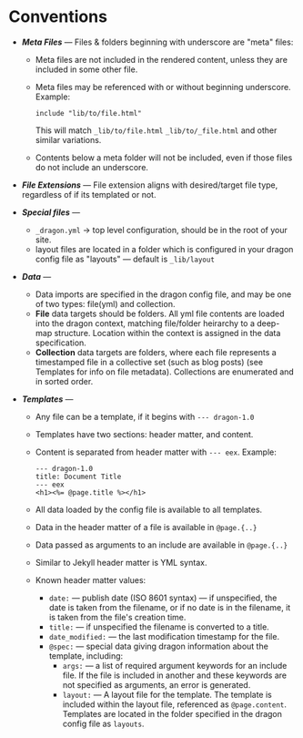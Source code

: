 # Conventions

- ___Meta Files___ — Files & folders beginning with underscore are "meta" files:
  - Meta files are not included in the rendered content, unless they are included
    in some other file.
  - Meta files may be referenced with or without beginning underscore. Example:

    `include "lib/to/file.html"`

    This will match `_lib/to/file.html` `_lib/to/_file.html` and other similar
    variations.

  - Contents below a meta folder will not be included, even if those
    files do not include an underscore.
- ___File Extensions___ — File extension aligns with desired/target file type,
  regardless of if its templated or not.

- ___Special files___ — 
  - `_dragon.yml` -> top level configuration, should be in the root of your site.
  - layout files are located in a folder which is configured in your dragon
    config file as "layouts" — default is `_lib/layout`

- ___Data___ —
  - Data imports are specified in the dragon config file, and may be one of two types: file(yml) and collection.
  - __File__ data targets should be folders. All yml file contents are loaded into the dragon context,
    matching file/folder heirarchy to a deep-map structure. Location within the context
    is assigned in the data specification.
  - __Collection__ data targets are folders, where each file represents a timestamped
    file in a collective set (such as blog posts) (see Templates for info on
    file metadata). Collections are enumerated and in sorted order.

- ___Templates___ —
  - Any file can be a template, if it begins with `--- dragon-1.0`
  - Templates have two sections: header matter, and content.
  - Content is separated from header matter with `--- eex`. Example:

     ```
     --- dragon-1.0
     title: Document Title
     --- eex
     <h1><%= @page.title %></h1>
     ```

  - All data loaded by the config file is available to all templates.
  - Data in the header matter of a file is available in `@page.{..}`
  - Data passed as arguments to an include are available in `@page.{..}`
  - Similar to Jekyll header matter is YML syntax.
  - Known header matter values:

    - `date:` — publish date (ISO 8601 syntax) — if unspecified, the date is
      taken from the filename, or if no date is in the filename, it is taken
      from the file's creation time.
    - `title:` — if unspecified the filename is converted to a title.
    - `date_modified:` — the last modification timestamp for the file.
    - `@spec:` — special data giving dragon information about the template, including:
      - `args:` — a list of required argument keywords for an include file. If
        the file is included in another and these keywords are not specified
        as arguments, an error is generated.
      - `layout:` — A layout file for the template. The template is included within
        the layout file, referenced as `@page.content`. Templates are located
        in the folder specified in the dragon config file as `layouts`.
